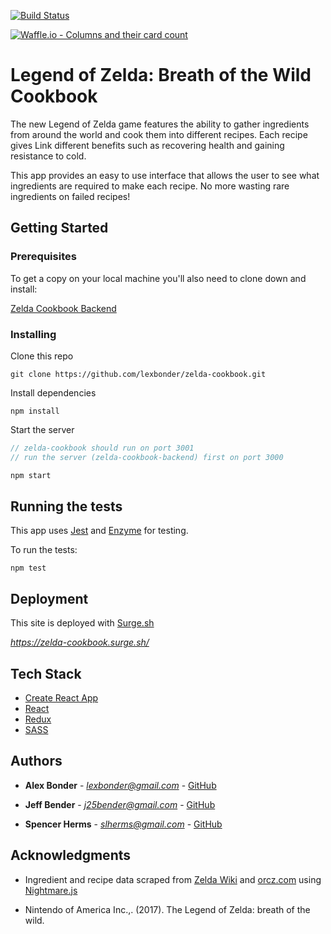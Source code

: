 [![Build Status](https://travis-ci.org/lexbonder/zelda-cookbook.svg?branch=master)](https://travis-ci.org/lexbonder/zelda-cookbook)

[![Waffle.io - Columns and their card count](https://badge.waffle.io/lexbonder/zelda-cookbook.png?columns=all)](https://waffle.io/lexbonder/zelda-cookbook?utm_source=badge)

# Legend of Zelda: Breath of the Wild Cookbook

The new Legend of Zelda game features the ability to gather ingredients from around the world and cook them into different recipes. Each recipe gives Link different benefits such as recovering health and gaining resistance to cold.

This app provides an easy to use interface that allows the user to see what ingredients are required to make each recipe. No more wasting rare ingredients on failed recipes!

## Getting Started

### Prerequisites

To get a copy on your local machine you'll also need to clone down and install:

[Zelda Cookbook Backend](https://github.com/lexbonder/zelda-cookbook-backend)

### Installing

Clone this repo

```
git clone https://github.com/lexbonder/zelda-cookbook.git
```

Install dependencies

```
npm install
```

Start the server
```javascript
// zelda-cookbook should run on port 3001
// run the server (zelda-cookbook-backend) first on port 3000

npm start
```

## Running the tests

This app uses [Jest](https://facebook.github.io/jest/) and [Enzyme](http://airbnb.io/enzyme/docs/api/) for testing.

To run the tests:
```
npm test
```

## Deployment

This site is deployed with [Surge.sh](https://surge.sh/)

*https://zelda-cookbook.surge.sh/*

## Tech Stack

* [Create React App](https://github.com/facebook/create-react-app)
* [React](https://reactjs.org/docs/hello-world.html)
* [Redux](https://redux.js.org/)
* [SASS](https://sass-lang.com/)

## Authors

* **Alex Bonder** - *lexbonder@gmail.com* - [GitHub](https://github.com/lexbonder)

* **Jeff Bender** - *j25bender@gmail.com* - [GitHub](https://github.com/j25bender)

* **Spencer Herms** - *slherms@gmail.com* - [GitHub](https://github.com/PreciseSlice)

## Acknowledgments

* Ingredient and recipe data scraped from [Zelda Wiki](https://zelda.gamepedia.com/Main_Page) and [orcz.com](http://orcz.com/Category:Breath_of_the_Wild_Wiki) using [Nightmare.js](http://www.nightmarejs.org/)

* Nintendo of America Inc.,. (2017). The Legend of Zelda: breath of the wild.